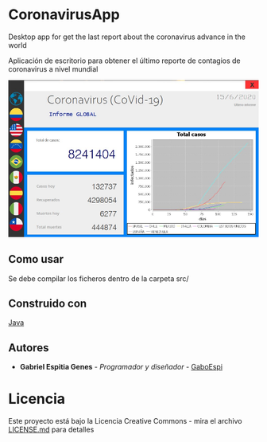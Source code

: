 # CoronavirusApp
Desktop app for get the last report about the coronavirus advance in the world

Aplicación de escritorio para obtener el último reporte de contagios de coronavirus a nivel mundial

![alt text](https://github.com/GaboEspi/CoronavirusApp/blob/master/coronavirusapp_preview.jpg?raw=true)

## Como usar
Se debe compilar los ficheros dentro de la carpeta src/

## Construido con
[Java](www.java.com)

## Autores
* **Gabriel Espitia Genes** - *Programador y diseñador* - [GaboEspi](https://github.com/GaboEspi)

# Licencia
Este proyecto está bajo la Licencia Creative Commons - mira el archivo [LICENSE.md](LICENSE.md) para detalles
